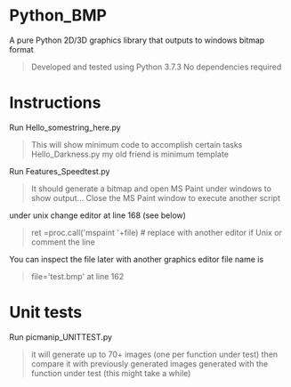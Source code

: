 # Python_BMP
A pure Python 2D/3D graphics library that outputs to windows bitmap format

>Developed and tested using Python 3.7.3
>No dependencies required

# Instructions

Run Hello_somestring_here.py

>This will show minimum code to accomplish certain tasks
>Hello_Darkness.py my old friend is minimum template 

Run Features_Speedtest.py 

>It should generate a bitmap and open MS Paint under windows to show output... 
>Close the MS Paint window to execute another script

under unix change editor at line 168 (see below)

>ret =proc.call('mspaint '+file) # replace with another editor if Unix
>or comment the line 

You can inspect the file later with another graphics editor file name is

>file='test.bmp' 
>at line 162

# Unit tests

Run picmanip_UNITTEST.py 

>it will generate up to 70+ images (one per function under test) then compare it with previously generated images generated with the function under test 
>(this might take a while)





